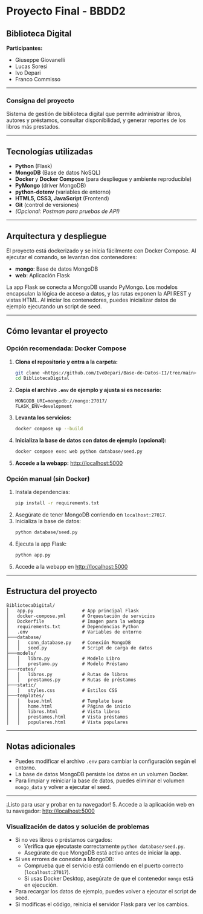 # Proyecto Final - BBDD2

## Biblioteca Digital

**Participantes:**
- Giuseppe Giovanelli
- Lucas Soresi
- Ivo Depari
- Franco Commisso

---

### Consigna del proyecto
Sistema de gestión de biblioteca digital que permite administrar libros, autores y préstamos, consultar disponibilidad, y generar reportes de los libros más prestados.

---

## Tecnologías utilizadas
- **Python** (Flask)
- **MongoDB** (Base de datos NoSQL)
- **Docker** y **Docker Compose** (para despliegue y ambiente reproducible)
- **PyMongo** (driver MongoDB)
- **python-dotenv** (variables de entorno)
- **HTML5, CSS3, JavaScript** (Frontend)
- **Git** (control de versiones)
- *(Opcional: Postman para pruebas de API)*

---

## Arquitectura y despliegue

El proyecto está dockerizado y se inicia fácilmente con Docker Compose. Al ejecutar el comando, se levantan dos contenedores:
- **mongo**: Base de datos MongoDB
- **web**: Aplicación Flask

La app Flask se conecta a MongoDB usando PyMongo. Los modelos encapsulan la lógica de acceso a datos, y las rutas exponen la API REST y vistas HTML. Al iniciar los contenedores, puedes inicializar datos de ejemplo ejecutando un script de seed.

---

## Cómo levantar el proyecto

### Opción recomendada: Docker Compose

1. **Clona el repositorio y entra a la carpeta:**
   ```bash
   git clone <https://github.com/IvoDepari/Base-de-Datos-II/tree/main>
   cd BibliotecaDigital
   ```
2. **Copia el archivo `.env` de ejemplo y ajusta si es necesario:**
   ```env
   MONGODB_URI=mongodb://mongo:27017/
   FLASK_ENV=development
   ```
3. **Levanta los servicios:**
   ```bash
   docker compose up --build
   ```
4. **Inicializa la base de datos con datos de ejemplo (opcional):**
   ```bash
   docker compose exec web python database/seed.py
   ```
5. **Accede a la webapp:**
   [http://localhost:5000](http://localhost:5000)

### Opción manual (sin Docker)

1. Instala dependencias:
   ```bash
   pip install -r requirements.txt
   ```
2. Asegúrate de tener MongoDB corriendo en `localhost:27017`.
3. Inicializa la base de datos:
   ```bash
   python database/seed.py
   ```
4. Ejecuta la app Flask:
   ```bash
   python app.py
   ```
5. Accede a la webapp en [http://localhost:5000](http://localhost:5000)

---

## Estructura del proyecto

```
BibliotecaDigital/
│   app.py                  # App principal Flask
│   docker-compose.yml      # Orquestación de servicios
│   Dockerfile              # Imagen para la webapp
│   requirements.txt        # Dependencias Python
│   .env                    # Variables de entorno
├───database/
│   │   conn_database.py    # Conexión MongoDB
│   │   seed.py             # Script de carga de datos
├───models/
│   │   libro.py            # Modelo Libro
│   │   prestamo.py         # Modelo Préstamo
├───routes/
│   │   libros.py           # Rutas de libros
│   │   prestamos.py        # Rutas de préstamos
├───static/
│   │   styles.css          # Estilos CSS
├───templates/
│   │   base.html           # Template base
│   │   home.html           # Página de inicio
│   │   libros.html         # Vista libros
│   │   prestamos.html      # Vista préstamos
│   │   populares.html      # Vista populares
```

---

## Notas adicionales
- Puedes modificar el archivo `.env` para cambiar la configuración según el entorno.
- La base de datos MongoDB persiste los datos en un volumen Docker.
- Para limpiar y reiniciar la base de datos, puedes eliminar el volumen `mongo_data` y volver a ejecutar el seed.

---

¡Listo para usar y probar en tu navegador!
5. Accede a la aplicación web en tu navegador:
   [http://localhost:5000](http://localhost:5000)

### Visualización de datos y solución de problemas

- Si no ves libros o préstamos cargados:
  - Verifica que ejecutaste correctamente `python database/seed.py`.
  - Asegúrate de que MongoDB está activo antes de iniciar la app.
- Si ves errores de conexión a MongoDB:
  - Comprueba que el servicio está corriendo en el puerto correcto (`localhost:27017`).
  - Si usas Docker Desktop, asegúrate de que el contenedor `mongo` está en ejecución.
- Para recargar los datos de ejemplo, puedes volver a ejecutar el script de seed.
- Si modificas el código, reinicia el servidor Flask para ver los cambios.
